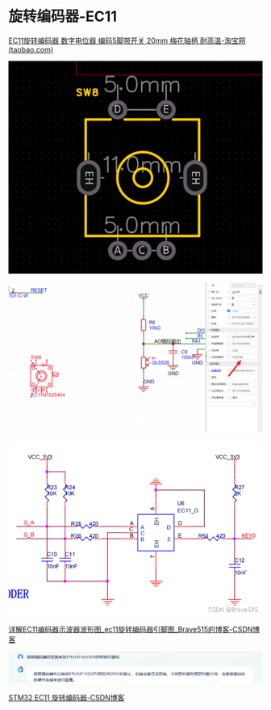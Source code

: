 # 旋转编码器-EC11

[EC11旋转编码器 数字电位器 编码5脚带开关 20mm 梅花轴柄 耐高温-淘宝网 (taobao.com)](https://item.taobao.com/item.htm?spm=a1z0d.6639537/tb.1997196601.4.38d07484P8cv9U\&id=693325195287 "EC11旋转编码器 数字电位器 编码5脚带开关 20mm 梅花轴柄 耐高温-淘宝网 (taobao.com)")

![](image/image_hYl68b6b-L.png)

![](image/image_kOoekb_LcP.png)

![](image/image_YQKTphw7gv.png)

[详解EC11编码器示波器波形图\_ec11旋转编码器引脚图\_Brave515的博客-CSDN博客](https://blog.csdn.net/weixin_45362275/article/details/120162259 "详解EC11编码器示波器波形图_ec11旋转编码器引脚图_Brave515的博客-CSDN博客")

![](image/image_7g9Y0zVQv7.png)

[STM32 EC11 旋转编码器-CSDN博客](https://blog.csdn.net/m0_51016767/article/details/129179707 "STM32 EC11 旋转编码器-CSDN博客")
